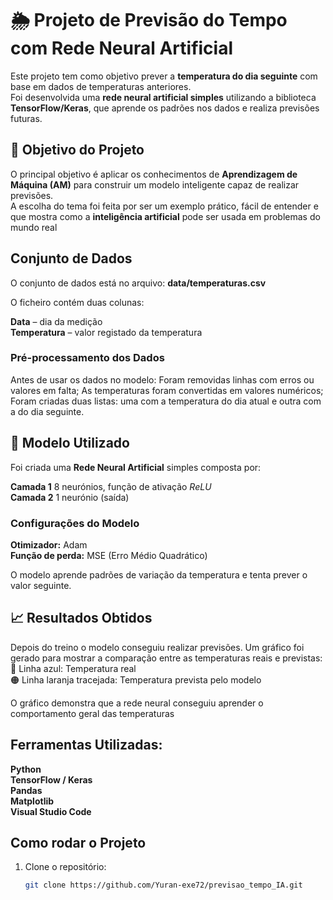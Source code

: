 # 🌦️ Projeto de Previsão do Tempo com Rede Neural Artificial

Este projeto tem como objetivo prever a **temperatura do dia seguinte** com base em dados de temperaturas anteriores.  
Foi desenvolvida uma **rede neural artificial simples** utilizando a biblioteca **TensorFlow/Keras**, que aprende os padrões nos dados e realiza previsões futuras.



## 🎯 Objetivo do Projeto

O principal objetivo é aplicar os conhecimentos de **Aprendizagem de Máquina (AM)** para construir um modelo inteligente capaz de realizar previsões.  
A escolha do tema foi feita por ser um exemplo prático, fácil de entender e que mostra como a **inteligência artificial** pode ser usada em problemas do mundo real



## Conjunto de Dados

O conjunto de dados está no arquivo:
**data/temperaturas.csv**


O ficheiro contém duas colunas:

**Data** – dia da medição  
**Temperatura** – valor registado da temperatura

### Pré-processamento dos Dados
Antes de usar os dados no modelo:
Foram removidas linhas com erros ou valores em falta;
As temperaturas foram convertidas em valores numéricos;
Foram criadas duas listas: uma com a temperatura do dia atual e outra com a do dia seguinte.



## 🤖 Modelo Utilizado

Foi criada uma **Rede Neural Artificial** simples composta por:

**Camada 1** 8 neurónios, função de ativação *ReLU*  
**Camada 2** 1 neurónio (saída)

###  Configurações do Modelo
**Otimizador:** Adam  
**Função de perda:** MSE (Erro Médio Quadrático)  


O modelo aprende padrões de variação da temperatura e tenta prever o valor seguinte.



## 📈 Resultados Obtidos

Depois do treino o modelo conseguiu realizar previsões. 
Um gráfico foi gerado para mostrar a comparação entre as temperaturas reais e previstas:
🔵 Linha azul: Temperatura real  
🟠 Linha laranja tracejada: Temperatura prevista pelo modelo  

O gráfico demonstra que a rede neural conseguiu aprender o comportamento geral das temperaturas

##  Ferramentas Utilizadas:

**Python**  
**TensorFlow / Keras**  
**Pandas**  
**Matplotlib**  
**Visual Studio Code**



## Como rodar o Projeto

1. Clone o repositório:
   ```bash
   git clone https://github.com/Yuran-exe72/previsao_tempo_IA.git

